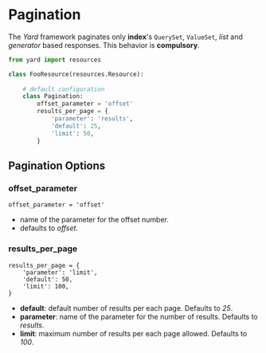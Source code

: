 # Pagination

The *Yard* framework paginates only **index**'s `QuerySet`, `ValueSet`, *list* and *generator* based responses. This behavior is **compulsory**.

```python  
from yard import resources

class FooResource(resources.Resource):
    
    # default configuration
    class Pagination:                    
        offset_parameter = 'offset'
        results_per_page = {       
            'parameter': 'results',       
            'default': 25,
            'limit': 50,        
        }
```


## Pagination Options


### offset_parameter

    offset_parameter = 'offset'

- name of the parameter for the offset number.
- defaults to *offset*.

### results_per\_page

    results_per_page = {
        'parameter': 'limit',       
        'default': 50,
        'limit': 100,      
    }

- **default**: default number of results per each page. Defaults to *25*.
- **parameter**: name of the parameter for the number of results. Defaults to *results*.
- **limit**: maximum number of results per each page allowed. Defaults to *100*.
